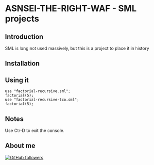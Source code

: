 # ASNSEI-THE-RIGHT-WAF - SML projects

## Introduction

SML is long not used massively, but this is a project to place it in history


## Installation

## Using it

```
use "factorial-recursive.sml";
factorial(5);
use "factorial-recursive-tco.sml";
factorial(5);
```

## Notes

Use Ctr-D to exit the console.

## About me

[![GitHub followers](https://img.shields.io/github/followers/jesperancinha.svg?label=Jesperancinha&style=for-the-badge&logo=github&color=grey "GitHub")](https://github.com/jesperancinha)
